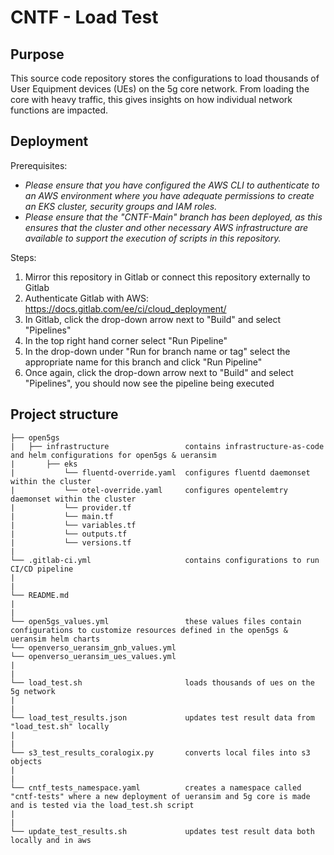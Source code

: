 # CNTF - Load Test

## Purpose
This source code repository stores the configurations to load thousands of User Equipment devices (UEs) on the 5g core network. From loading the core with heavy traffic, this gives insights on how individual network functions are impacted.

## Deployment
Prerequisites:

* *Please ensure that you have configured the AWS CLI to authenticate to an AWS environment where you have adequate permissions to create an EKS cluster, security groups and IAM roles.*
* *Please ensure that the "CNTF-Main" branch has been deployed, as this ensures that the cluster and other necessary AWS infrastructure are available to support the execution of scripts in this repository.*  

Steps:
1. Mirror this repository in Gitlab or connect this repository externally to Gitlab 
2. Authenticate Gitlab with AWS: https://docs.gitlab.com/ee/ci/cloud_deployment/
3. In Gitlab, click the drop-down arrow next to "Build" and select "Pipelines"
4. In the top right hand corner select "Run Pipeline"
5. In the drop-down under "Run for branch name or tag" select the appropriate name for this branch and click "Run Pipeline"
6. Once again, click the drop-down arrow next to "Build" and select "Pipelines", you should now see the pipeline being executed

## Project structure
```
├── open5gs
|   ├── infrastructure                 contains infrastructure-as-code and helm configurations for open5gs & ueransim
|      	├── eks
|           └── fluentd-override.yaml  configures fluentd daemonset within the cluster
|           └── otel-override.yaml     configures opentelemtry daemonset within the cluster
|           └── provider.tf
|           └── main.tf                    
|           └── variables.tf                
|           └── outputs.tf 
|           └── versions.tf
|
└── .gitlab-ci.yml                     contains configurations to run CI/CD pipeline
|
|
└── README.md  
|
|
└── open5gs_values.yml                 these values files contain configurations to customize resources defined in the open5gs & ueransim helm charts
└── openverso_ueransim_gnb_values.yml                 
└── openverso_ueransim_ues_values.yml 
|
|
└── load_test.sh                       loads thousands of ues on the 5g network
|  
|
└── load_test_results.json             updates test result data from "load_test.sh" locally 
|
|
└── s3_test_results_coralogix.py       converts local files into s3 objects 
|
|
└── cntf_tests_namespace.yaml          creates a namespace called "cntf-tests" where a new deployment of ueransim and 5g core is made and is tested via the load_test.sh script
|  
|
└── update_test_results.sh             updates test result data both locally and in aws                                           
```

